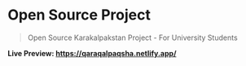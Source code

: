 # Open Source Project
>Open Source Karakalpakstan Project - For University Students

**Live Preview: https://qaraqalpaqsha.netlify.app/**
